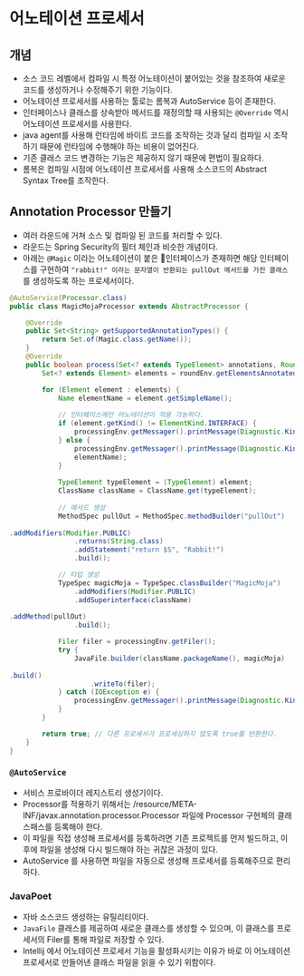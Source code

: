 # 어노테이션 프로세서

## 개념

* 소스 코드 레벨에서 컴파일 시 특정 어노테이션이 붙어있는 것을 참조하여 새로운 코드를 생성하거나 수정해주기 위한 기능이다.
* 어노테이션 프로세서를 사용하는 툴로는 롬복과 AutoService 등이 존재한다.
* 인터페이스나 클래스를 상속받아 메서드를 재정의할 때 사용되는 `@Override` 역시 어노테이션 프로세서를 사용한다.
* java agent를 사용해 런타임에 바이트 코드를 조작하는 것과 달리 컴파일 시 조작하기 때문에 런타임에 수행해야 하는 비용이 없어진다.
* 기존 클래스 코드 변경하는 기능은 제공하지 않기 때문에 편법이 필요하다.
* 롬복은 컴파일 시점에 어노테이션 프로세서를 사용해 소스코드의 Abstract Syntax Tree를 조작한다.

## Annotation Processor 만들기

* 여러 라운드에 거쳐 소스 및 컴파일 된 코드를 처리할 수 있다.
* 라운드는 Spring Security의 필터 체인과 비슷한 개념이다.
* 아래는 `@Magic` 이라는 어노테이션이 붙은 인터페이스가 존재하면 해당 인터페이스를 구현하여 `"rabbit!" 이라는 문자열이 반환되는 pullOut 메서드를 가진 클래스`를 생성하도록 하는 프로세서이다.

```java
@AutoService(Processor.class)
public class MagicMojaProcessor extends AbstractProcessor {

    @Override
    public Set<String> getSupportedAnnotationTypes() {
        return Set.of(Magic.class.getName());
    }
    @Override
    public boolean process(Set<? extends TypeElement> annotations, RoundEnvironment roundEnv) {
        Set<? extends Element> elements = roundEnv.getElementsAnnotatedWith(Magic.class);

        for (Element element : elements) {
            Name elementName = element.getSimpleName();
            
            // 인터페이스에만 어노테이션이 적용 가능하다.
            if (element.getKind() != ElementKind.INTERFACE) {
                processingEnv.getMessager().printMessage(Diagnostic.Kind.ERROR, "Magic annotation can not be used on " + elementName);
            } else {
                processingEnv.getMessager().printMessage(Diagnostic.Kind.NOTE, "Processing " +
                elementName); 
            }
            
            TypeElement typeElement = (TypeElement) element;
            ClassName className = ClassName.get(typeElement);
            
            // 메서드 생성
            MethodSpec pullOut = MethodSpec.methodBuilder("pullOut")
                .addModifiers(Modifier.PUBLIC)
                .returns(String.class)
                .addStatement("return $S", "Rabbit!")
                .build();

            // 타입 생성
            TypeSpec magicMoja = TypeSpec.classBuilder("MagicMoja")
                .addModifiers(Modifier.PUBLIC)
                .addSuperinterface(className)
                .addMethod(pullOut)
                .build();

            Filer filer = processingEnv.getFiler();            
            try {
                JavaFile.builder(className.packageName(), magicMoja)
                    .build()
                    .writeTo(filer);
            } catch (IOException e) {
                processingEnv.getMessager().printMessage(Diagnostic.Kind.ERROR, "FATAL ERROR: " + e);
            } 
        }

        return true; // 다른 프로세서가 프로세싱하지 않도록 true를 반환한다.
    }
}
```

### `@AutoService`

* 서비스 프로바이더 레지스트리 생성기이다.
* Processor를 적용하기 위해서는 /resource/META-INF/javax.annotation.processor.Processor 파일에 Processor 구현체의 클래스패스를 등록해야 한다.
* 이 파일을 직접 생성해 프로세서를 등록하려면 기존 프로젝트를 먼저 빌드하고, 이후에 파일을 생성해 다시 빌드해야 하는 귀찮은 과정이 있다.
* AutoService 를 사용하면 파일을 자동으로 생성해 프로세서를 등록해주므로 편리하다.

### JavaPoet

* 자바 소스코드 생성하는 유틸리티이다.
* `JavaFile` 클래스를 제공하여 새로운 클래스를 생성할 수 있으며, 이 클래스를 프로세서의 Filer를 통해 파일로 저장할 수 있다.
* Intellij 에서 어노테이션 프로세서 기능을 활성화시키는 이유가 바로 이 어노테이션 프로세서로 만들어낸 클래스 파일을 읽을 수 있기 위함이다.
